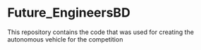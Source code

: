 # Future_EngineersBD
This repository contains the code that was used for creating the autonomous vehicle for the competition

